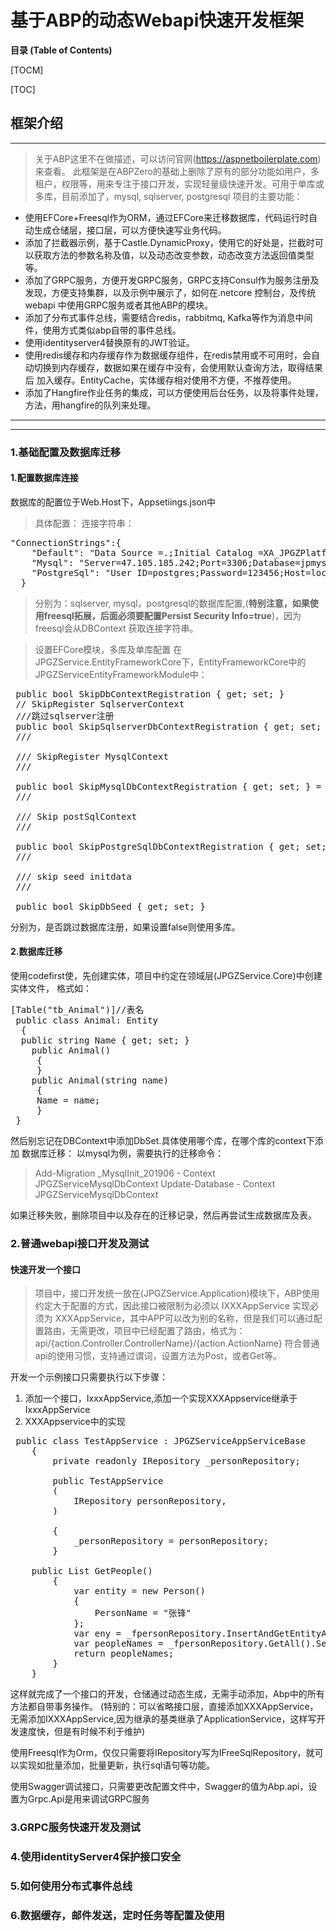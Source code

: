 # 基于ABP的动态Webapi快速开发框架
**目录 (Table of Contents)**

[TOCM]

[TOC]
## 框架介绍
------------
> 关于ABP这里不在做描述，可以访问官网(https://aspnetboilerplate.com)来查看。
此框架是在ABPZero的基础上删除了原有的部分功能如用户，多租户，权限等，用来专注于接口开发，实现轻量级快速开发。可用于单库或多库，目前添加了，mysql, sqlserver, postgresql
项目的主要功能：
- 使用EFCore+Freesql作为ORM，通过EFCore来迁移数据库，代码运行时自动生成仓储层，接口层，可以方便快速写业务代码。
- 添加了拦截器示例，基于Castle.DynamicProxy，使用它的好处是，拦截时可以获取方法的参数名称及值，以及动态改变参数，动态改变方法返回值类型等。
- 添加了GRPC服务，方便开发GRPC服务，GRPC支持Consul作为服务注册及发现，方便支持集群，以及示例中展示了，如何在.netcore 控制台，及传统webapi
中使用GRPC服务或者其他ABP的模块。
- 添加了分布式事件总线，需要结合redis，rabbitmq, Kafka等作为消息中间件，使用方式类似abp自带的事件总线。
- 使用identityserver4替换原有的JWT验证。
- 使用redis缓存和内存缓存作为数据缓存组件，在redis禁用或不可用时，会自动切换到内存缓存，数据如果在缓存中没有，会使用默认查询方法，取得结果后
加入缓存。EntityCache，实体缓存相对使用不方便，不推荐使用。
- 添加了Hangfire作业任务的集成，可以方便使用后台任务，以及将事件处理，方法，用hangfire的队列来处理。

------------

------------
### 1.基础配置及数据库迁移
#### 1.配置数据库连接
数据库的配置位于Web.Host下，Appsetiings.json中
> 具体配置：
连接字符串：
<pre>
"ConnectionStrings":{
    "Default": "Data Source =.;Initial Catalog =XA_JPGZPlatform;User Id =sa;Password=123456;Trusted_Connection=False;Persist Security Info=true",
    "Mysql": "Server=47.105.185.242;Port=3306;Database=jpmysql;Uid=root;Pwd=123456;charset=utf8;SslMode=none;Persist Security Info=true",
    "PostgreSql": "User ID=postgres;Password=123456;Host=localhost;Port=5432;Database=abpapi;Persist Security Info=true"
  }
</pre>

> 分别为：sqlserver, mysql，postgresql的数据库配置,(**特别注意，如果使用freesql拓展，后面必须要配置Persist Security Info=true**)，因为freesql会从DBContext
获取连接字符串。

> 设置EFCore模块，多库及单库配置
在JPGZService.EntityFrameworkCore下，EntityFrameworkCore中的JPGZServiceEntityFrameworkModule中：
<pre>
 public bool SkipDbContextRegistration { get; set; }
 // SkipRegister SqlserverContext
 ///跳过sqlserver注册
 public bool SkipSqlserverDbContextRegistration { get; set; } = false;
 /// <summary>
 /// SkipRegister MysqlContext
 /// </summary>
 public bool SkipMysqlDbContextRegistration { get; set; } = false;
 /// <summary>
 /// Skip postSqlContext
 /// </summary>
 public bool SkipPostgreSqlDbContextRegistration { get; set; } = false;
 /// <summary>
 /// skip seed initdata
 /// </summary>
 public bool SkipDbSeed { get; set; }
</pre>

分别为，是否跳过数据库注册，如果设置false则使用多库。
#### 2.数据库迁移
使用codefirst使，先创建实体，项目中约定在领域层(JPGZService.Core)中创建实体文件，
格式如：
<pre>
[Table("tb_Animal")]//表名
 public class Animal: Entity
  {
  public string Name { get; set; }
    public Animal()
     {
     }
	public Animal(string name)
     {
	 Name = name;
	 }
 }
</pre>

然后别忘记在DBContext中添加DbSet.具体使用哪个库，在哪个库的context下添加
数据库迁移：
以mysql为例，需要执行的迁移命令：
> Add-Migration _MysqlInit_201906 - Context JPGZServiceMysqlDbContext
> Update-Database - Context JPGZServiceMysqlDbContext

如果迁移失败，删除项目中以及存在的迁移记录，然后再尝试生成数据库及表。

### 2.普通webapi接口开发及测试
#### 快速开发一个接口
> 项目中，接口开发统一放在(JPGZService.Application)模块下，ABP使用约定大于配置的方式，因此接口被限制为必须以 IXXXAppService
实现必须为 XXXAppService，其中APP可以改为别的名称，但是我们可以通过配置路由，无需更改，项目中已经配置了路由，格式为：
api/{action.Controller.ControllerName}/{action.ActionName}
符合普通api的使用习惯，支持通过谓词，设置方法为Post，或者Get等。

开发一个示例接口只需要执行以下步骤：
1. 添加一个接口，IxxxAppService,添加一个实现XXXAppservice继承于IxxxAppService
2. XXXAppservice中的实现
<pre>
 public class TestAppService : JPGZServiceAppServiceBase
    {
        private readonly IRepository<Person> _personRepository;
		
		public TestAppService
		(
            IRepository<Person> personRepository,
        )
		
        {
            _personRepository = personRepository;
        }
		
	public List<string> GetPeople()
        {
            var entity = new Person()
            {
                PersonName = "张锋"
            };
            var eny = _fpersonRepository.InsertAndGetEntityAsync(entity);
            var peopleNames = _fpersonRepository.GetAll().Select(p => p.PersonName).ToList();
            return peopleNames;
        }
	}
</pre>

这样就完成了一个接口的开发，仓储通过动态生成，无需手动添加，Abp中的所有方法都自带事务操作。
(特别的：可以省略接口层，直接添加XXXAppService，无需添加IXXXAppService,因为继承的基类继承了ApplicationService，这样写开发速度快，但是有时候不利于维护)

使用Freesql作为Orm，仅仅只需要将IRepository写为IFreeSqlRepository，就可以实现如批量添加，批量更新，执行sql语句等功能。

使用Swagger调试接口，只需要更改配置文件中，Swagger的值为Abp.api，设置为Grpc.Api是用来调试GRPC服务

### 3.GRPC服务快速开发及测试
### 4.使用identityServer4保护接口安全
### 5.如何使用分布式事件总线
### 6.数据缓存，邮件发送，定时任务等配置及使用
